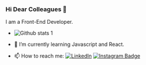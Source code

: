 ### Hi Dear Colleagues 👋

I am a Front-End Developer.

- ![Github stats 1](https://github-readme-stats.vercel.app/api?username=mustafadurmaz&show_icons=true&theme=gradient)

- 🌱 I’m currently learning Javascript and React.

- 📫 How to reach me:
[![LinkedIn](https://img.shields.io/badge/LinkedIn-0077B5?style=for-the-badge&logo=linkedin&logoColor=white)](https://www.linkedin.com/in/mustafa-durmaz-9247a5158)
[![Instagram Badge](https://img.shields.io/badge/Instagram-E4405F?style=for-the-badge&logo=instagram&logoColor=white)](https://www.instagram.com/dmz_sky/)



<!--
**mustafadurmaz/mustafadurmaz** is a ✨ _special_ ✨ repository because its `README.md` (this file) appears on your GitHub profile.

Here are some ideas to get you started:

- 🔭 I’m currently working on ...
- 🌱 I’m currently learning ...
- 👯 I’m looking to collaborate on ...
- 🤔 I’m looking for help with ...
- 💬 Ask me about ...
- 📫 How to reach me: ...
- 😄 Pronouns: ...
- ⚡ Fun fact: ...
-->

